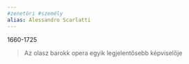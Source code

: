 ```yaml
---
#zenetöri #személy
alias: Alessandro Scarlatti
---
```

1660-1725

> Az olasz barokk opera egyik legjelentősebb képviselője